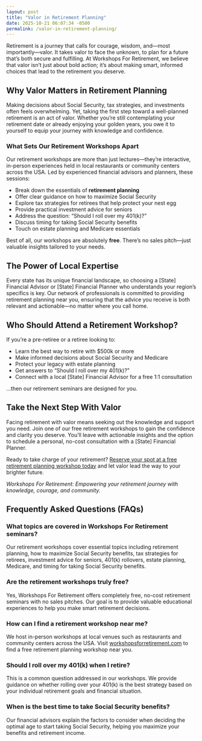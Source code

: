 ```yaml
---
layout: post
title: "Valor in Retirement Planning"
date: 2025-10-21 06:07:34 -0500
permalink: /valor-in-retirement-planning/
---
```

Retirement is a journey that calls for courage, wisdom, and—most importantly—valor. It takes valor to face the unknown, to plan for a future that’s both secure and fulfilling. At Workshops For Retirement, we believe that valor isn’t just about bold action; it’s about making smart, informed choices that lead to the retirement you deserve.

## Why Valor Matters in Retirement Planning

Making decisions about Social Security, tax strategies, and investments often feels overwhelming. Yet, taking the first step toward a well-planned retirement is an act of valor. Whether you’re still contemplating your retirement date or already enjoying your golden years, you owe it to yourself to equip your journey with knowledge and confidence.

### What Sets Our Retirement Workshops Apart

Our retirement workshops are more than just lectures—they’re interactive, in-person experiences held in local restaurants or community centers across the USA. Led by experienced financial advisors and planners, these sessions:

- Break down the essentials of **retirement planning**
- Offer clear guidance on how to maximize Social Security
- Explore tax strategies for retirees that help protect your nest egg
- Provide practical investment advice for seniors
- Address the question: “Should I roll over my 401(k)?”
- Discuss timing for taking Social Security benefits
- Touch on estate planning and Medicare essentials

Best of all, our workshops are absolutely **free**. There’s no sales pitch—just valuable insights tailored to your needs.

## The Power of Local Expertise

Every state has its unique financial landscape, so choosing a [State] Financial Advisor or [State] Financial Planner who understands your region’s specifics is key. Our network of professionals is committed to providing retirement planning near you, ensuring that the advice you receive is both relevant and actionable—no matter where you call home.

## Who Should Attend a Retirement Workshop?

If you’re a pre-retiree or a retiree looking to:

- Learn the best way to retire with $500k or more
- Make informed decisions about Social Security and Medicare
- Protect your legacy with estate planning
- Get answers to “Should I roll over my 401(k)?”
- Connect with a local [State] Financial Advisor for a free 1:1 consultation

…then our retirement seminars are designed for you.

## Take the Next Step With Valor

Facing retirement with valor means seeking out the knowledge and support you need. Join one of our free retirement workshops to gain the confidence and clarity you deserve. You’ll leave with actionable insights and the option to schedule a personal, no-cost consultation with a [State] Financial Planner.

Ready to take charge of your retirement? [Reserve your spot at a free retirement planning workshop today](https://workshopsforretirement.com/) and let valor lead the way to your brighter future.

*Workshops For Retirement: Empowering your retirement journey with knowledge, courage, and community.*

## Frequently Asked Questions (FAQs)

### What topics are covered in Workshops For Retirement seminars?

Our retirement workshops cover essential topics including retirement planning, how to maximize Social Security benefits, tax strategies for retirees, investment advice for seniors, 401(k) rollovers, estate planning, Medicare, and timing for taking Social Security benefits.

### Are the retirement workshops truly free?

Yes, Workshops For Retirement offers completely free, no-cost retirement seminars with no sales pitches. Our goal is to provide valuable educational experiences to help you make smart retirement decisions.

### How can I find a retirement workshop near me?

We host in-person workshops at local venues such as restaurants and community centers across the USA. Visit [workshopsforretirement.com](https://workshopsforretirement.com/) to find a free retirement planning workshop near you.

### Should I roll over my 401(k) when I retire?

This is a common question addressed in our workshops. We provide guidance on whether rolling over your 401(k) is the best strategy based on your individual retirement goals and financial situation.

### When is the best time to take Social Security benefits?

Our financial advisors explain the factors to consider when deciding the optimal age to start taking Social Security, helping you maximize your benefits and retirement income.

<script type="application/ld+json">
{
  "@context": "https://schema.org",
  "@type": "BlogPosting",
  "headline": "Valor in Retirement Planning",
  "description": "Explore the importance of valor in retirement planning with Workshops For Retirement. Learn about free, in-person retirement workshops covering Social Security, tax strategies, investment advice, and more.",
  "author": {
    "@type": "Person",
    "name": "Workshops For Retirement"
  },
  "publisher": {
    "@type": "Person",
    "name": "Workshops For Retirement"
  },
  "mainEntityOfPage": {
    "@type": "WebPage",
    "@id": "https://workshopsforretirement.com/"
  },
  "datePublished": "2024-06-01",
  "dateModified": "2024-06-01"
}
</script>

<script type="application/ld+json">
{
  "@context": "https://schema.org",
  "@type": "FAQPage",
  "mainEntity": [
    {
      "@type": "Question",
      "name": "What topics are covered in Workshops For Retirement seminars?",
      "acceptedAnswer": {
        "@type": "Answer",
        "text": "Our retirement workshops cover essential topics including retirement planning, how to maximize Social Security benefits, tax strategies for retirees, investment advice for seniors, 401(k) rollovers, estate planning, Medicare, and timing for taking Social Security benefits."
      }
    },
    {
      "@type": "Question",
      "name": "Are the retirement workshops truly free?",
      "acceptedAnswer": {
        "@type": "Answer",
        "text": "Yes, Workshops For Retirement offers completely free, no-cost retirement seminars with no sales pitches. Our goal is to provide valuable educational experiences to help you make smart retirement decisions."
      }
    },
    {
      "@type": "Question",
      "name": "How can I find a retirement workshop near me?",
      "acceptedAnswer": {
        "@type": "Answer",
        "text": "We host in-person workshops at local venues such as restaurants and community centers across the USA. Visit workshopsforretirement.com to find a free retirement planning workshop near you."
      }
    },
    {
      "@type": "Question",
      "name": "Should I roll over my 401(k) when I retire?",
      "acceptedAnswer": {
        "@type": "Answer",
        "text": "This is a common question addressed in our workshops. We provide guidance on whether rolling over your 401(k) is the best strategy based on your individual retirement goals and financial situation."
      }
    },
    {
      "@type": "Question",
      "name": "When is the best time to take Social Security benefits?",
      "acceptedAnswer": {
        "@type": "Answer",
        "text": "Our financial advisors explain the factors to consider when deciding the optimal age to start taking Social Security, helping you maximize your benefits and retirement income."
      }
    }
  ]
}
</script>